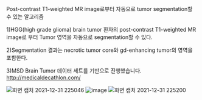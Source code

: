 
Post-contrast T1-weighted MR image로부터 자동으로 tumor segmentation할 수 있는 알고리즘


1)HGG(high grade glioma) brain tumor 환자의 post-contrast T1-weighted MR image로 부터 Tumor 영역을 자동으로 segmentation할 수 있다.


2)Segmentation 결과는 necrotic tumor core와 gd-enhancing tumor의 영역을 포함한다.

3)MSD Brain Tumor 데이터 세트를 기반으로 진행했습니다.
http://medicaldecathlon.com/

![화면 캡처 2021-12-31 225046](https://user-images.githubusercontent.com/75022890/169087769-8e28aa62-56ce-4c0f-b0f3-fe4071a9bdc9.png)
![image](https://user-images.githubusercontent.com/75022890/169086867-565b3cb3-fdae-40e8-bcb0-4122df709d37.png)
![화면 캡처 2021-12-31 225200](https://user-images.githubusercontent.com/75022890/169087755-9cbf1955-6c3e-4089-9dfa-6083fd3988d7.png)
